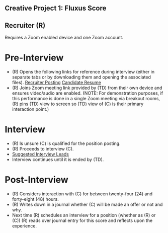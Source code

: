 ## Creative Project 1: Fluxus Score

## Recruiter (R)

Requires a Zoom enabled device and one Zoom account.

# Pre-Interview

- (R) Opens the following links for reference during interview (either in separate tabs or by downloading them and opening the associated files).
[Recruiter Posting](./Recruiter_Posting_Microsoft365_20210919.pdf)
[Candidate Resume](./Candidate_Resume_Microsoft365_20210919.pdf)
- (R) Joins Zoom meeting link provided by (TD) from their own device and ensures video/audio are enabled. (NOTE: For demonstration purposes, if this performance is done in a single Zoom meeting via breakout rooms, (R) pins (TD) view to screen so (TD) view of (C) is their primary interaction point.)

# Interview

- (R) Is unsure (C) is qualified for the position posting.
- (R) Proceeds to interview (C).
- [Suggested Interview Leads](./recruiter_suggestions.html)
- Interview continues until it is ended by (TD).

# Post-Interview

- (R) Considers interaction with (C) for between twenty-four (24) and forty-eight (48) hours. 
- (R) Writes down in a journal whether (C) will be made an offer or not and why.
- Next time (R) schedules an interview for a position (whether as (R) or (C)) (R) reads over journal entry for this score and reflects upon the experience.